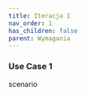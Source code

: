 ```yaml
---
title: Iteracja 1
nav_order: 1
has_children: false
parent: Wymagania
---
```


### Use Case 1

scenario